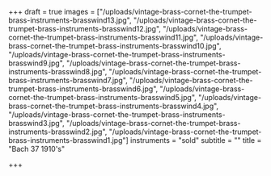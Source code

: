 +++
draft = true
images = ["/uploads/vintage-brass-cornet-the-trumpet-brass-instruments-brasswind13.jpg", "/uploads/vintage-brass-cornet-the-trumpet-brass-instruments-brasswind12.jpg", "/uploads/vintage-brass-cornet-the-trumpet-brass-instruments-brasswind11.jpg", "/uploads/vintage-brass-cornet-the-trumpet-brass-instruments-brasswind10.jpg", "/uploads/vintage-brass-cornet-the-trumpet-brass-instruments-brasswind9.jpg", "/uploads/vintage-brass-cornet-the-trumpet-brass-instruments-brasswind8.jpg", "/uploads/vintage-brass-cornet-the-trumpet-brass-instruments-brasswind7.jpg", "/uploads/vintage-brass-cornet-the-trumpet-brass-instruments-brasswind6.jpg", "/uploads/vintage-brass-cornet-the-trumpet-brass-instruments-brasswind5.jpg", "/uploads/vintage-brass-cornet-the-trumpet-brass-instruments-brasswind4.jpg", "/uploads/vintage-brass-cornet-the-trumpet-brass-instruments-brasswind3.jpg", "/uploads/vintage-brass-cornet-the-trumpet-brass-instruments-brasswind2.jpg", "/uploads/vintage-brass-cornet-the-trumpet-brass-instruments-brasswind1.jpg"]
instruments = "sold"
subtitle = ""
title = "Bach 37 1910's"

+++
